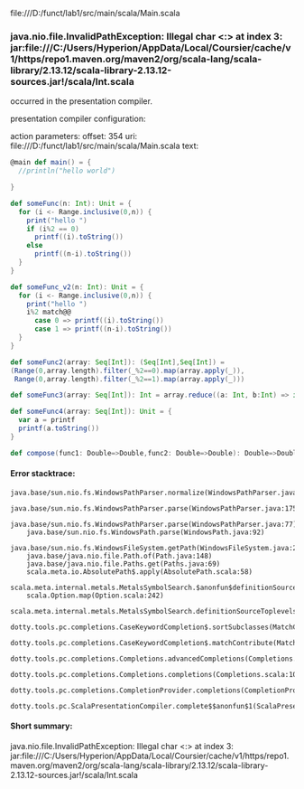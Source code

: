file:///D:/funct/lab1/src/main/scala/Main.scala
### java.nio.file.InvalidPathException: Illegal char <:> at index 3: jar:file:///C:/Users/Hyperion/AppData/Local/Coursier/cache/v1/https/repo1.maven.org/maven2/org/scala-lang/scala-library/2.13.12/scala-library-2.13.12-sources.jar!/scala/Int.scala

occurred in the presentation compiler.

presentation compiler configuration:


action parameters:
offset: 354
uri: file:///D:/funct/lab1/src/main/scala/Main.scala
text:
```scala
@main def main() = {
  //println("hello world")

}

def someFunc(n: Int): Unit = {
  for (i <- Range.inclusive(0,n)) {
    print("hello ")
    if (i%2 == 0)
      printf((i).toString())
    else
      printf((n-i).toString())
  }
}

def someFunc_v2(n: Int): Unit = {
  for (i <- Range.inclusive(0,n)) {
    print("hello ")
    i%2 match@@
      case 0 => printf((i).toString())
      case 1 => printf((n-i).toString())
  }
}

def someFunc2(array: Seq[Int]): (Seq[Int],Seq[Int]) = 
(Range(0,array.length).filter(_%2==0).map(array.apply(_)),
 Range(0,array.length).filter(_%2==1).map(array.apply(_)))

def someFunc3(array: Seq[Int]): Int = array.reduce((a: Int, b:Int) => if a>=b then a else b)

def someFunc4(array: Seq[Int]): Unit = {
  var a = printf
  printf(a.toString())
}

def compose(func1: Double=>Double,func2: Double=>Double): Double=>Double = (a: Double) => func2(func1(a))
```



#### Error stacktrace:

```
java.base/sun.nio.fs.WindowsPathParser.normalize(WindowsPathParser.java:204)
	java.base/sun.nio.fs.WindowsPathParser.parse(WindowsPathParser.java:175)
	java.base/sun.nio.fs.WindowsPathParser.parse(WindowsPathParser.java:77)
	java.base/sun.nio.fs.WindowsPath.parse(WindowsPath.java:92)
	java.base/sun.nio.fs.WindowsFileSystem.getPath(WindowsFileSystem.java:231)
	java.base/java.nio.file.Path.of(Path.java:148)
	java.base/java.nio.file.Paths.get(Paths.java:69)
	scala.meta.io.AbsolutePath$.apply(AbsolutePath.scala:58)
	scala.meta.internal.metals.MetalsSymbolSearch.$anonfun$definitionSourceToplevels$2(MetalsSymbolSearch.scala:70)
	scala.Option.map(Option.scala:242)
	scala.meta.internal.metals.MetalsSymbolSearch.definitionSourceToplevels(MetalsSymbolSearch.scala:69)
	dotty.tools.pc.completions.CaseKeywordCompletion$.sortSubclasses(MatchCaseCompletions.scala:326)
	dotty.tools.pc.completions.CaseKeywordCompletion$.matchContribute(MatchCaseCompletions.scala:276)
	dotty.tools.pc.completions.Completions.advancedCompletions(Completions.scala:307)
	dotty.tools.pc.completions.Completions.completions(Completions.scala:109)
	dotty.tools.pc.completions.CompletionProvider.completions(CompletionProvider.scala:90)
	dotty.tools.pc.ScalaPresentationCompiler.complete$$anonfun$1(ScalaPresentationCompiler.scala:146)
```
#### Short summary: 

java.nio.file.InvalidPathException: Illegal char <:> at index 3: jar:file:///C:/Users/Hyperion/AppData/Local/Coursier/cache/v1/https/repo1.maven.org/maven2/org/scala-lang/scala-library/2.13.12/scala-library-2.13.12-sources.jar!/scala/Int.scala